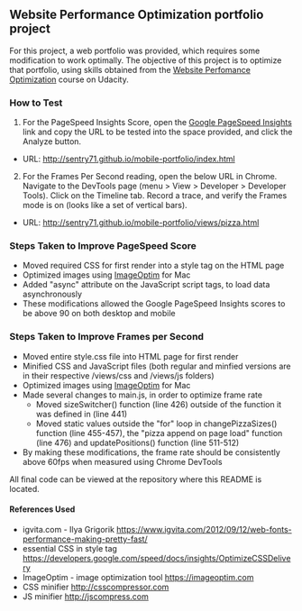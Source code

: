 ## Website Performance Optimization portfolio project

For this project, a web portfolio was provided, which requires some modification to work optimally. The objective of this project is to optimize that portfolio, using skills obtained from the [Website Perfomance Optimization](https://www.udacity.com/course/ud884 "Udacity Course UD884" ) course on Udacity.

### How to Test
1. For the PageSpeed Insights Score, open the [Google PageSpeed Insights](https://developers.google.com/speed/pagespeed/insights/) link and copy the URL to be tested into the space provided, and click the Analyze button.
  * URL: http://sentry71.github.io/mobile-portfolio/index.html
2. For the Frames Per Second reading, open the below URL in Chrome. Navigate to the DevTools page (menu > View > Developer > Developer Tools). Click on the Timeline tab. Record a trace, and verify the Frames mode is on (looks like a set of vertical bars).
  * URL: http://sentry71.github.io/mobile-portfolio/views/pizza.html


### Steps Taken to Improve PageSpeed Score
* Moved required CSS for first render into a style tag on the HTML page
* Optimized images using [ImageOptim](https://imageoptim.com) for Mac
* Added "async" attribute on the JavaScript script tags, to load data asynchronously
* These modifications allowed the Google PageSpeed Insights scores to be above 90 on both desktop and mobile


### Steps Taken to Improve Frames per Second
* Moved entire style.css file into HTML page for first render
* Minified CSS and JavaScript files (both regular and minfied versions are in their respective /views/css and /views/js folders)
* Optimized images using [ImageOptim](https://imageoptim.com) for Mac
* Made several changes to main.js, in order to optimize frame rate
  * Moved sizeSwitcher() function (line 426) outside of the function it was defined in (line 441)
  * Moved static values outside the "for" loop in changePizzaSizes() function (line 455-457), the "pizza append on page load" function (line 476) and updatePositions() function (line 511-512)
* By making these modifications, the frame rate should be consistently above 60fps when measured using Chrome DevTools

All final code can be viewed at the repository where this README is located.

#### References Used
* igvita.com - Ilya Grigorik
https://www.igvita.com/2012/09/12/web-fonts-performance-making-pretty-fast/
* essential CSS in style tag
https://developers.google.com/speed/docs/insights/OptimizeCSSDelivery
* ImageOptim - image optimization tool
https://imageoptim.com
* CSS minifier
http://csscompressor.com
* JS minifier
http://jscompress.com
